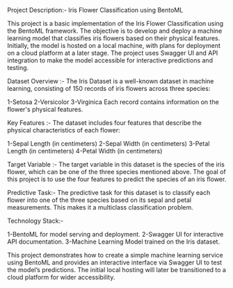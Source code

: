 Project Description:- Iris Flower Classification using BentoML 

This project is a basic implementation of the Iris Flower Classification using the BentoML framework. The objective is to develop and deploy a machine learning model that classifies iris flowers based on their physical features. Initially, the model is hosted on a local machine, with plans for deployment on a cloud platform at a later stage. The project uses Swagger UI and API integration to make the model accessible for interactive predictions and testing.

Dataset Overview :-
The Iris Dataset is a well-known dataset in machine learning, consisting of 150 records of iris flowers across three species:

1-Setosa
2-Versicolor
3-Virginica
Each record contains information on the flower's physical features.

Key Features :-
The dataset includes four features that describe the physical characteristics of each flower:

  1-Sepal Length (in centimeters)
  2-Sepal Width (in centimeters)
  3-Petal Length (in centimeters)
  4-Petal Width (in centimeters)

Target Variable :-
The target variable in this dataset is the species of the iris flower, which can be one of the three species mentioned above. The goal of this project is to use the four features to predict the species of an iris flower.

Predictive Task:-
The predictive task for this dataset is to classify each flower into one of the three species based on its sepal and petal measurements. This makes it a multiclass classification problem.

Technology Stack:-

  1-BentoML for model serving and deployment.
  2-Swagger UI for interactive API documentation.
  3-Machine Learning Model trained on the Iris dataset.


This project demonstrates how to create a simple machine learning service using BentoML and provides an interactive interface via Swagger UI to test the model’s predictions. The initial local hosting will later be transitioned to a cloud platform for wider accessibility.